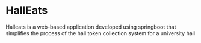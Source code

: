 # HallEats
Halleats is a web-based application developed using springboot that simplifies the process of the hall token collection system for a university hall
